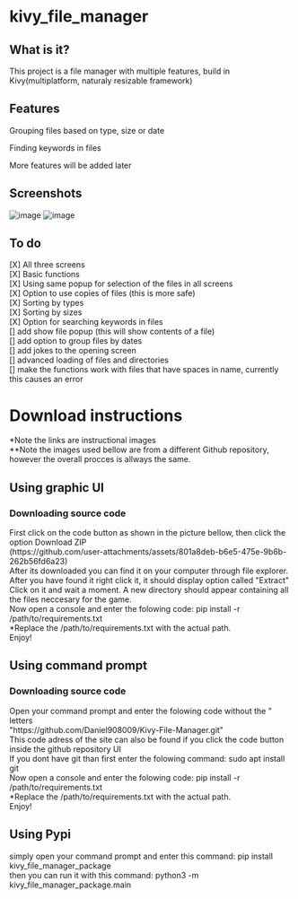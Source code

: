 # kivy_file_manager
## What is it?
<p>This project is a file manager with multiple features, build in Kivy(multiplatform, naturaly resizable framework)</p>

## Features
<p>Grouping files based on type, size or date</p>
<p>Finding keywords in files</p>
<p>More features will be added later</p>

## Screenshots
![image](https://github.com/user-attachments/assets/c2e51ea8-1080-4668-8020-9ded64a57b08)
![image](https://github.com/user-attachments/assets/4eb56da4-af41-450e-b25c-1a14c68ecfc4)

## To do
[X] All three screens<br>
[X] Basic functions<br>
[X] Using same popup for selection of the files in all screens<br>
[X] Option to use copies of files (this is more safe)<br>
[X] Sorting by types<br>
[X] Sorting by sizes<br>
[X] Option for searching keywords in files<br>
[] add show file popup (this will show contents of a file) <br>
[] add option to group files by dates<br>
[] add jokes to the opening screen <br>
[] advanced loading of files and directories<br>
[] make the functions work with files that have spaces in name, currently this causes an error <br>

<h1>Download instructions</h1>
*Note the links are instructional images <br>
**Note the images used bellow are from a different Github repository, however the overall procces is allways the same. <br>
<h2>Using graphic UI</h2>
<h3>Downloading source code </h3>
First click on the code button as shown in the picture bellow, then click the option Download ZIP <br>
(https://github.com/user-attachments/assets/801a8deb-b6e5-475e-9b6b-262b56fd6a23) <br>
After its downloaded you can find it on your computer through file explorer. After you have found it right click it, it should display option called "Extract" <br>
Click on it and wait a moment. A new directory should appear containing all the files neccesary for the game.<br>
Now open a console and enter the folowing code: pip install -r /path/to/requirements.txt <br>
*Replace the /path/to/requirements.txt with the actual path. <br>
Enjoy! <br>
<h2>Using command prompt</h2>
<h3>Downloading source code </h3>
Open your command prompt and enter the folowing code without the " letters <br>
"https://github.com/Daniel908009/Kivy-File-Manager.git" <br>
This code adress of the site can also be found if you click the code button inside the github repository UI <br>
If you dont have git than first enter the folowing command: sudo apt install git <br>
Now open a console and enter the folowing code: pip install -r /path/to/requirements.txt <br>
*Replace the /path/to/requirements.txt with the actual path. <br>
Enjoy! <br>
<h2>Using Pypi</h2>
simply open your command prompt and enter this command: pip install kivy_file_manager_package <br>
then you can run it with this command:  python3 -m kivy_file_manager_package.main

